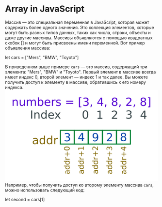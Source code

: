 # Array in JavaScript
Массив — это специальная переменная в JavaScript, которая может содержать более одного значения. Это коллекция элементов, которые могут быть разных типов данных, таких как числа, строки, объекты и даже другие массивы. Массивы объявляются с помощью квадратных скобок [] и могут быть присвоены имени переменной. Вот пример объявления массива:

let cars = ["Mers", "BMW", "Toyoto"]


В приведенном выше примере `cars` — это массив, содержащий три элемента: "Mers", "BMW" и "Toyoto". Первый элемент в массиве всегда имеет индекс 0, второй элемент — индекс 1 и так далее. Вы можете получить доступ к элементу в массиве, обратившись к его номеру индекса.
![](./index.png)
 Например, чтобы получить доступ ко второму элементу массива `cars`, можно использовать следующий код:

let second = cars[1]


